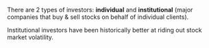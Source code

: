 There are 2 types of investors: **individual** and **institutional** (major companies that buy & sell stocks on behalf of individual clients).

Institutional investors have been historically better at riding out stock market volatility.

